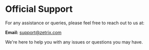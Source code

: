 # Official Support

For any assistance or queries, please feel free to reach out to us at:

**Email:** support@zetrix.com

We're here to help you with any issues or questions you may have.
